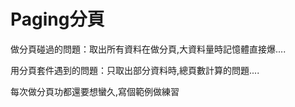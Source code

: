 # Paging分頁

做分頁碰過的問題：取出所有資料在做分頁,大資料量時記憶體直接爆....

用分頁套件遇到的問題：只取出部分資料時,總頁數計算的問題....

每次做分頁功都還要想蠻久,寫個範例做練習
